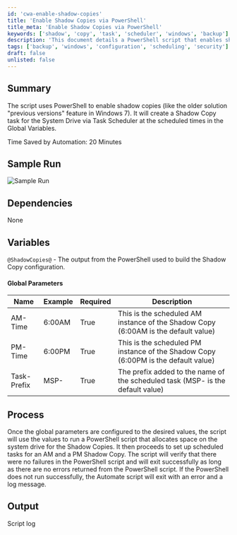 ```yaml
---
id: 'cwa-enable-shadow-copies'
title: 'Enable Shadow Copies via PowerShell'
title_meta: 'Enable Shadow Copies via PowerShell'
keywords: ['shadow', 'copy', 'task', 'scheduler', 'windows', 'backup']
description: 'This document details a PowerShell script that enables shadow copies on the system drive by creating a scheduled task through Task Scheduler. It provides configuration parameters and outlines the process for setting up the script to automate shadow copy tasks at specified times.'
tags: ['backup', 'windows', 'configuration', 'scheduling', 'security']
draft: false
unlisted: false
---
```

## Summary

The script uses PowerShell to enable shadow copies (like the older solution "previous versions" feature in Windows 7). It will create a Shadow Copy task for the System Drive via Task Scheduler at the scheduled times in the Global Variables.

Time Saved by Automation: 20 Minutes

## Sample Run

![Sample Run](5078775/docs/8246320/images/11483325)

## Dependencies

None

## Variables

`@ShadowCopies@` - The output from the PowerShell used to build the Shadow Copy configuration.

#### Global Parameters

| Name         | Example  | Required | Description                                                                                         |
|--------------|----------|----------|-----------------------------------------------------------------------------------------------------|
| AM-Time      | 6:00AM   | True     | This is the scheduled AM instance of the Shadow Copy (6:00AM is the default value)                |
| PM-Time      | 6:00PM   | True     | This is the scheduled PM instance of the Shadow Copy (6:00PM is the default value)                |
| Task-Prefix  | MSP-     | True     | The prefix added to the name of the scheduled task (MSP- is the default value)                    |

## Process

Once the global parameters are configured to the desired values, the script will use the values to run a PowerShell script that allocates space on the system drive for the Shadow Copies. It then proceeds to set up scheduled tasks for an AM and a PM Shadow Copy. The script will verify that there were no failures in the PowerShell script and will exit successfully as long as there are no errors returned from the PowerShell script. If the PowerShell does not run successfully, the Automate script will exit with an error and a log message.

## Output

Script log



